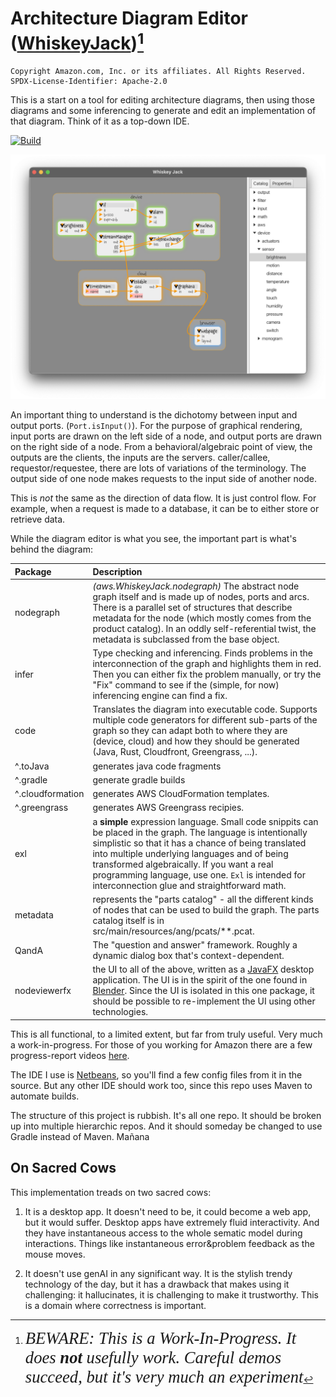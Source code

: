 # Architecture Diagram Editor ([WhiskeyJack](AboutTheName.md))[^1]

	Copyright Amazon.com, Inc. or its affiliates. All Rights Reserved.
	SPDX-License-Identifier: Apache-2.0

This is a start on a tool for editing architecture diagrams, then using those
diagrams and some inferencing to generate and edit an implementation of that
diagram.  Think of it as a top-down IDE.

[![Build](https://github.com/awslabs/whiskey-jack/actions/workflows/maven.yml/badge.svg)](https://github.com/awslabs/whiskey-jack/actions/workflows/maven.yml)

![screenshot](NodeEditorScreenshot.png)

An important thing to understand is the dichotomy between input and output
ports.  (`Port.isInput()`).  For the purpose of graphical rendering, input ports
are drawn on the left side of a node, and output ports are drawn on the right
side of a node.  From a behavioral/algebraic point of view, the outputs are
the clients, the inputs are the servers.  caller/callee, requestor/requestee,
there are lots of variations of the terminology.  The output side of one node
makes requests to the input side of another node.

This is *not* the same as the direction of data flow.  It is just control
flow.  For example, when a request is made to a database, it can be to either
store or retrieve data.

While the diagram editor is what you see, the important part is what's behind the diagram:

Package | Description
:---|:---
nodegraph | *(aws.WhiskeyJack.nodegraph)* The abstract node graph itself and is made up of nodes, ports and arcs.  There is a parallel set of structures that describe metadata for the node (which mostly comes from the product catalog).  In an oddly self-referential twist, the metadata is subclassed from the base object.
infer | Type checking and inferencing.  Finds problems in the interconnection of the graph and highlights them in red.  Then you can either fix the problem manually, or try the "Fix" command to see if the (simple, for now) inferencing engine can find a fix.
code | Translates the diagram into executable code.  Supports multiple code generators for different sub-parts of the graph so they can adapt both to where they are (device, cloud) and how they should be generated (Java, Rust, Cloudfront, Greengrass, ...).
^.toJava | generates java code fragments
^.gradle | generate gradle builds
^.cloudformation | generates AWS CloudFormation templates.
^.greengrass | generates AWS Greengrass recipies.
exl | a **simple** expression language.  Small code snippits can be placed in the graph.  The language is intentionally simplistic so that it has a chance of being translated into multiple underlying languages and of being transformed algebraically.  If you want a real programming language, use one.  `Exl` is intended for interconnection glue and straightforward math.
metadata | represents the "parts catalog" - all the different kinds of nodes that can be used to build the graph.  The parts catalog itself is in src/main/resources/ang/pcats/**.pcat.
QandA | The "question and answer" framework.  Roughly a dynamic dialog box that's context-dependent.
nodeviewerfx | the UI to all of the above, written as a [JavaFX](https://openjfx.io) desktop application.  The UI is in the spirit of the one found in [Blender](https://docs.blender.org/manual/en/2.79/render/blender_render/materials/nodes/introduction.html).  Since the UI is isolated in this one package, it should be possible to re-implement the UI using other technologies.

This is all functional, to a limited extent, but far from truly useful.  Very much a work-in-progress.  For those of you working for Amazon there are a few progress-report videos [here](https://broadcast.amazon.com/channels/58393).

The IDE I use is [Netbeans](https://netbeans.apache.org), so you'll find a few config files from it in the source.  But any other IDE should work too, since this repo uses Maven to automate builds.

The structure of this project is rubbish.  It's all one repo.  It should be
broken up into multiple hierarchic repos. And it should someday be changed to use
Gradle instead of Maven. Mañana

## On Sacred Cows
This implementation treads on two sacred cows:

1. It is a desktop app.  It doesn't need to be, it could become a web app, but it
would suffer.  Desktop apps have extremely fluid interactivity.  And they have
instantaneous access to the whole sematic model during interactions.  Things like
instantaneous error&problem feedback as the mouse moves.

2. It doesn't use genAI in any significant way.  It is the stylish trendy technology
of the day, but it has a drawback that makes using it challenging: it hallucinates,
it is challenging to make it trustworthy.  This is a domain where correctness is
important.

[^1]: <span style="font:italic 20pt serif"> BEWARE: This is a Work-In-Progress.
  It does <b>not</b> usefully work.  Careful demos succeed, but it's very much an experiment</span>
